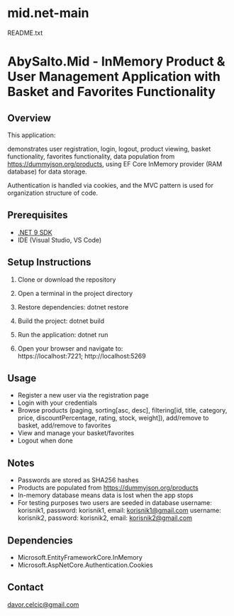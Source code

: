 # mid.net-main
README.txt

 
# AbySalto.Mid - InMemory Product & User Management Application with Basket and Favorites Functionality

## Overview
This application:

demonstrates 
	user 
		registration, 
		login, 
		logout,
	product 
		viewing, 
		basket functionality, 
		favorites functionality,
		data population from https://dummyjson.org/products, 
using 
	EF Core InMemory provider (RAM database) for data storage.

Authentication is handled via cookies, and the MVC pattern is used for organization structure of code.

## Prerequisites
- [.NET 9 SDK](https://dotnet.microsoft.com/download/dotnet/9.0)
- IDE (Visual Studio, VS Code)

## Setup Instructions

1. Clone or download the repository
2. Open a terminal in the project directory
3. Restore dependencies:
	dotnet restore
4. Build the project:
	dotnet build
5. Run the application:
	dotnet run

6. Open your browser and navigate to:	
	https://localhost:7221; http://localhost:5269


## Usage
- Register a new user via the registration page
- Login with your credentials
- Browse products (paging, sorting[asc, desc], filtering[id, title, category, price, discountPercentage, rating, stock, weight]), add/remove to basket, add/remove to favorites
- View and manage your basket/favorites
- Logout when done

## Notes
- Passwords are stored as SHA256 hashes
- Products are populated from https://dummyjson.org/products 
- In-memory database means data is lost when the app stops
- For testing purposes two users are seeded in database 
		username: korisnik1, password: korisnik1, email: korisnik1@gmail.com
		username: korisnik2, password: korisnik2, email: korisnik2@gmail.com

## Dependencies
- Microsoft.EntityFrameworkCore.InMemory
- Microsoft.AspNetCore.Authentication.Cookies

## Contact
davor.celcic@gmail.com
